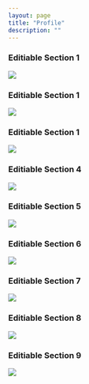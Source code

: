 ```yaml
---
layout: page
title: "Profile"
description: ""
---
```



<div class="container">
    <div class="row">
        <div class="col-md-4">
            <h3>Editiable Section 1</h3>
            <img src="/lcorner/images/unionsquaredonuts.png" class="img-responsive" />
        </div>
        <div class="col-md-4">
            <h3>Editiable Section 1</h3>
            <img src="/lcorner/images/unionsquaredonuts.png" class="img-responsive" />
        </div>
        <div class="col-md-4">
            <h3>Editiable Section 1</h3>
            <img src="/lcorner/images/unionsquaredonuts.png" class="img-responsive" />
        </div>
    </div>
    <div class="row">
        <div class="col-md-4">
            <h3>Editiable Section 4</h3>
            <img src="/lcorner/images/unionsquaredonuts.png" class="img-responsive" />
        </div>
        <div class="col-md-4">
            <h3>Editiable Section 5</h3>
            <img src="/lcorner/images/unionsquaredonuts.png" class="img-responsive" />
        </div>
        <div class="col-md-4">
            <h3>Editiable Section 6</h3>
            <img src="/lcorner/images/unionsquaredonuts.png" class="img-responsive" />
        </div>
    </div>
    <div class="row">
        <div class="col-md-4">
            <h3>Editiable Section 7</h3>
            <img src="/lcorner/images/unionsquaredonuts.png" class="img-responsive" />
        </div>
        <div class="col-md-4">
            <h3>Editiable Section 8</h3>
            <img src="/lcorner/images/unionsquaredonuts.png" class="img-responsive" />
        </div>
        <div class="col-md-4">
            <h3>Editiable Section 9</h3>
            <img src="/lcorner/images/unionsquaredonuts.png" class="img-responsive" />
        </div>
    </div>
</div>